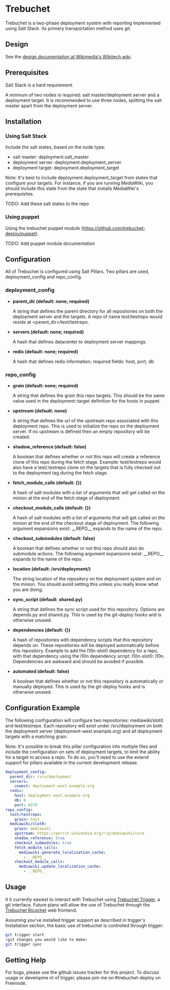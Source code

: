 Trebuchet
=========

Trebuchet is a two-phase deployment system with reporting implemented using Salt Stack. Its primary transportation method uses git.

Design
------

See the [design documentation at Wikimedia's Wikitech wiki](https://wikitech.wikimedia.org/wiki/Trebuchet/Design).

Prerequisites
-------------

Salt Stack is a hard requirement.

A mininum of two nodes is required: salt master/deployment server and a deployment target. It is recommended to use three nodes, splitting the salt master apart from the deployment server.

Installation
------------

### Using Salt Stack ###

Include the salt states, based on the node type:

* salt master: deployment.salt\_master
* deployment server: deployment.deployment\_server
* deployment target: deployment.deployment\_target

Note: It's best to include deployment.deployment\_target from states that configure your targets. For instance, if you are running MediaWiki, you should include this state from the state that installs MediaWiki's prerequisites.

TODO: Add these salt states to the repo

### Using puppet ###

Using the trebuchet puppet module (https://github.com/trebuchet-deploy/puppet).

TODO: Add puppet module documentation

Configuration
-------------

All of Trebuchet is configured using Salt Pillars. Two pillars are used, deployment\_config and repo\_config.

### deployment\_config ###

* **parent\_dir (default: none; required)**

  A string that defines the parent directory for all repositories on both the deployment server and the targets. A repo of name test/testrepo would reside at <parent_dir>/test/testrepo.

* **servers (default: none; required)**

  A hash that defines datacenter to deployment server mappings.

* **redis (default: none; required)**

  A hash that defines redis information; required fields: host, port, db

### repo\_config ###

* **grain (default: none; required)**

  A string that defines the grain this repo targets. This should be the same value used in the deployment::target definition for the hosts in puppet.

* **upstream (default: none)**

  A string that defines the url of the upstream repo associated with this deployment repo. This is used to initialize the repo on the deployment server. If no upstream is defined then an empty repository will be created.

* **shadow\_reference (default: false)**

  A boolean that defines whether or not this repo will create a reference clone of this repo during the fetch stage. Example: test/testrepo would also have a test/.testrepo clone on the targets that is fully checked out to the deployment tag during the fetch stage. 

* **fetch\_module\_calls (default: {})**

  A hash of salt modules with a list of arguments that will get called on the minion at the end of the fetch stage of deployment. 

* **checkout\_module\_calls (default: {})**

  A hash of salt modules with a list of arguments that will get called on the minion at the end of the checkout stage of deployment. The following argument expansions exist: \_\_REPO\_\_ expands to the name of the repo. 

* **checkout\_submodules (default: false)**

  A boolean that defines whether or not this repo should also do submodule actions. The following argument expansions exist: \_\_REPO\_\_ expands to the name of the repo. 

* **location (default: /srv/deployment/<repo-name>)**

  The string location of the repository on the deployment system and on the minion. You should avoid setting this unless you really know what you are doing.

* **sync\_script (default: shared.py)**

  A string that defines the sync script used for this repository. Options are depends.py and shared.py. This is used by the git-deploy hooks and is otherwise unused.

* **dependencies (default: {})**

  A hash of repositories with dependency scripts that this repository depends on. These repositories will be deployed automatically before this repository. Example to add the l10n-slot0 dependency for a repo, with that dependency using the l10n dependency script: l10n-slot0: l10n. Dependencies are awkward and should be avoided if possible. 

* **automated (default: false)**

  A boolean that defines whether or not this repository is automatically or manually deployed. This is used by the git-deploy hooks and is otherwise unused.

Configuration Example
---------------------

The following configuration will configure two repositories: mediawiki/slot0 and test/testrepo. Each repository will exist under /srv/deployment on both the deployment server (deployment-west.example.org) and all deployment targets with a matching grain.

Note: It's possible to break this pillar configuration into multiple files and include the configuration on sets of deployment targets, to limit the ability for a target to access a repo. To do so, you'll need to use the extend support for pillars available in the current development release.

```yaml
deployment_config:
  parent_dir: /srv/deployment
  servers:
    uswest: deployment-west.example.org
  redis:
    host: deployment-west.example.org
    db: 0
    port: 6379
repo_config:
  test/testrepo:
    grain: test
  mediawiki/slot0:
    grain: mediawiki
    upstream: https://gerrit.wikimedia.org/r/p/mediawiki/core
    shadow_reference: true
    checkout_submodules: true
    fetch_module_calls:
      mediawiki.generate_localization_cache:
        - __REPO__
    checkout_module_calls:
      mediawiki.update_localization_cache:
        - __REPO__
```

Usage
-----

It it currently easiest to interact with Trebuchet using [Trebuchet Trigger](https://github.com/trebuchet-deploy/trigger), a git interface. Future plans will allow the use of Trebuchet through the [Trebuchet Ricochet](https://github.com/trebuchet-deploy/ricochet) web frontend.

Assuming you've installed trigger support as described in trigger's Installation section, the basic use of trebuchet is controlled through trigger:

```bash
git trigger start
<git changes you would like to make>
git trigger sync
```

Getting Help
------------

For bugs, please use the github issues tracker for this project. To discuss usage or developme
nt of trigger, please join me on #trebuchet-deploy on Freenode.
